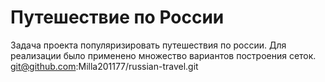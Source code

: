 # Путешествие по России
Задача проекта популяризировать путешествия по россии.
Для реализации было применено множество вариантов построения сеток.
git@github.com:Milla201177/russian-travel.git
